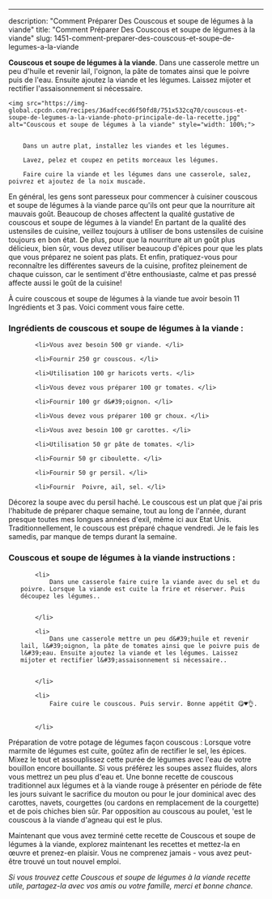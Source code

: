 ---
description: "Comment Préparer Des Couscous et soupe de légumes à la viande"
title: "Comment Préparer Des Couscous et soupe de légumes à la viande"
slug: 1451-comment-preparer-des-couscous-et-soupe-de-legumes-a-la-viande

<p>
	<strong>Couscous et soupe de légumes à la viande</strong>. 
	Dans une casserole mettre un peu d&#39;huile et revenir lail, l&#39;oignon, la pâte de tomates ainsi que le poivre puis de l&#39;eau. Ensuite ajoutez la viande et les légumes. Laissez mijoter et rectifier l&#39;assaisonnement si nécessaire.
</p>
<p>
	
	<img src="https://img-global.cpcdn.com/recipes/36adfcecd6f50fd8/751x532cq70/couscous-et-soupe-de-legumes-a-la-viande-photo-principale-de-la-recette.jpg" alt="Couscous et soupe de légumes à la viande" style="width: 100%;">
	
	
		Dans un autre plat, installez les viandes et les légumes.
	
		Lavez, pelez et coupez en petits morceaux les légumes.
	
		Faire cuire la viande et les légumes dans une casserole, salez, poivrez et ajoutez de la noix muscade.
	
</p>

En général, les gens sont paresseux pour commencer à cuisiner couscous et soupe de légumes à la viande parce qu'ils ont peur que la nourriture ait mauvais goût. Beaucoup de choses affectent la qualité gustative de couscous et soupe de légumes à la viande! En partant de la qualité des ustensiles de cuisine, veillez toujours à utiliser de bons ustensiles de cuisine toujours en bon état. De plus, pour que la nourriture ait un goût plus délicieux, bien sûr, vous devez utiliser beaucoup d'épices pour que les plats que vous préparez ne soient pas plats. Et enfin, pratiquez-vous pour reconnaître les différentes saveurs de la cuisine, profitez pleinement de chaque cuisson, car le sentiment d'être enthousiaste, calme et pas pressé affecte aussi le goût de la cuisine!

<!--inarticleads1-->

À cuire couscous et soupe de légumes à la viande tue avoir besoin 11 Ingrédients et 3 pas. Voici comment vous faire cette.

<h3>Ingrédients de couscous et soupe de légumes à la viande :</h3>

<ol>
	
		<li>Vous avez besoin 500 gr viande. </li>
	
		<li>Fournir 250 gr couscous. </li>
	
		<li>Utilisation 100 gr haricots verts. </li>
	
		<li>Vous devez vous préparer 100 gr tomates. </li>
	
		<li>Fournir 100 gr d&#39;oignon. </li>
	
		<li>Vous devez vous préparer 100 gr choux. </li>
	
		<li>Vous avez besoin 100 gr carottes. </li>
	
		<li>Utilisation 50 gr pâte de tomates. </li>
	
		<li>Fournir 50 gr ciboulette. </li>
	
		<li>Fournir 50 gr persil. </li>
	
		<li>Fournir  Poivre, ail, sel. </li>
	
</ol>

Décorez la soupe avec du persil haché. Le couscous est un plat que j&#39;ai pris l&#39;habitude de préparer chaque semaine, tout au long de l&#39;année, durant presque toutes mes longues années d&#39;exil, même ici aux Etat Unis. Traditionnellement, le couscous est préparé chaque vendredi. Je le fais les samedis, par manque de temps durant la semaine. 

<!--inarticleads2-->

<h3>Couscous et soupe de légumes à la viande instructions :</h3>

<ol>
	
		<li>
			Dans une casserole faire cuire la viande avec du sel et du poivre. Lorsque la viande est cuite la frire et réserver. Puis découpez les légumes..
			
			
		</li>
	
		<li>
			Dans une casserole mettre un peu d&#39;huile et revenir lail, l&#39;oignon, la pâte de tomates ainsi que le poivre puis de l&#39;eau. Ensuite ajoutez la viande et les légumes. Laissez mijoter et rectifier l&#39;assaisonnement si nécessaire..
			
			
		</li>
	
		<li>
			Faire cuire le couscous. Puis servir. Bonne appétit 😋♥️👌.
			
			
		</li>
	
</ol>

Préparation de votre potage de légumes façon couscous : Lorsque votre marmite de légumes est cuite, goûtez afin de rectifier le sel, les épices. Mixez le tout et assouplissez cette purée de légumes avec l&#39;eau de votre bouillon encore bouillante. Si vous préférez les soupes assez fluides, alors vous mettrez un peu plus d&#39;eau et. Une bonne recette de couscous traditionnel aux légumes et à la viande rouge à présenter en période de fête les jours suivant le sacrifice du mouton ou pour le jour dominical avec des carottes, navets, courgettes (ou cardons en remplacement de la courgette) et de pois chiches bien sûr. Par opposition au couscous au poulet, &#39;est le couscous à la viande d&#39;agneau qui est le plus. 

<!--inarticleads1-->

<p>
Maintenant que vous avez terminé cette recette de Couscous et soupe de légumes à la viande, explorez maintenant les recettes et mettez-la en œuvre et prenez-en plaisir. Vous ne comprenez jamais - vous avez peut-être trouvé un tout nouvel emploi.
</p>

<p>
<i>Si vous trouvez cette Couscous et soupe de légumes à la viande recette utile, partagez-la avec vos amis ou votre famille, merci et bonne chance.</i>
</p>
